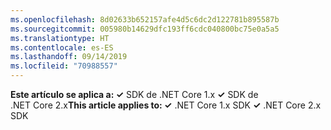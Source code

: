 ```yaml
---
ms.openlocfilehash: 8d02633b652157afe4d5c6dc2d122781b895587b
ms.sourcegitcommit: 005980b14629dfc193ff6cdc040800bc75e0a5a5
ms.translationtype: HT
ms.contentlocale: es-ES
ms.lasthandoff: 09/14/2019
ms.locfileid: "70988557"
---
```

<span data-ttu-id="8b9ae-101">**Este artículo se aplica a: ✓** SDK de .NET Core 1.x **✓** SDK de .NET Core 2.x</span><span class="sxs-lookup"><span data-stu-id="8b9ae-101">**This article applies to: ✓** .NET Core 1.x SDK **✓** .NET Core 2.x SDK</span></span>
